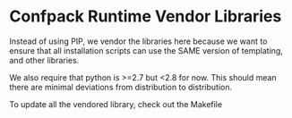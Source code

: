 Confpack Runtime Vendor Libraries
=================================

Instead of using PIP, we vendor the libraries here because we want to ensure
that all installation scripts can use the SAME version of templating, and other
libraries.

We also require that python is >=2.7 but <2.8 for now. This should mean there
are minimal deviations from distribution to distribution.

To update all the vendored library, check out the Makefile

